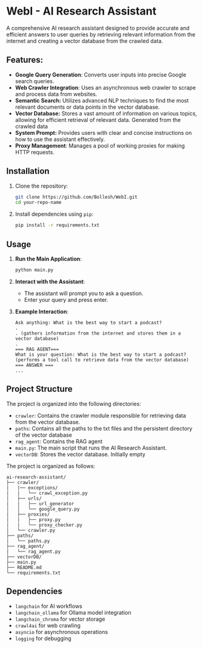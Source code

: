 # WebI - AI Research Assistant

A comprehensive AI research assistant designed to provide accurate and efficient answers to user queries by retrieving relevant information from the internet and creating a vector database from the crawled data.

## Features:

*   **Google Query Generation**: Converts user inputs into precise Google search queries.
*   **Web Crawler Integration**: Uses an asynchronous web crawler to scrape and process data from websites.
*   **Semantic Search:** Utilizes advanced NLP techniques to find the most relevant documents or data points in the vector database.
*   **Vector Database:** Stores a vast amount of information on various topics, allowing for efficient retrieval of relevant data. Generated from the crawled data
*   **System Prompt:** Provides users with clear and concise instructions on how to use the assistant effectively.
*   **Proxy Management**: Manages a pool of working proxies for making HTTP requests.

## Installation

1. Clone the repository:
   ```sh
   git clone https://github.com/Bollesh/WebI.git
   cd your-repo-name
   ```

2. Install dependencies using `pip`:
   ```sh
   pip install -r requirements.txt
   ```

## Usage

1. **Run the Main Application**:
   ```sh
   python main.py
   ```

2. **Interact with the Assistant**:
   - The assistant will prompt you to ask a question.
   - Enter your query and press enter.

3. **Example Interaction**:
   ```
   Ask anything: What is the best way to start a podcast?
   .
   . (gathers information from the internet and stores them in a vector database)
   .
   === RAG AGENT===
   What is your question: What is the best way to start a podcast?
   (performs a tool call to retrieve data from the vector database)
   === ANSWER ===
   ...
   ```

## Project Structure
The project is organized into the following directories:

*   `crawler`: Contains the crawler module responsible for retrieving data from the vector database.
*   `paths`: Contains all the paths to the txt files and the persistent directory of the vector database
*   `rag_agent`: Contains the RAG agent
*   `main.py`: The main script that runs the AI Research Assistant.
*   `vectorDB`: Stores the vector database. Initially empty

The project is organized as follows:

```
ai-research-assistant/
├── crawler/                        
|   |── exceptions/
|   |   └── crawl_exception.py      
│   ├── urls/
|   |   ├── url_generator
│   │   └── google_query.py
|   ├── proxies/
│   |   ├── proxy.py
|   |   └── proxy_checker.py
│   └── crawler.py
├── paths/
|   └── paths.py 
├── rag_agent/
|   └── rag_agent.py
├── vectorDB/ 
├── main.py
├── README.md
└── requirements.txt
```

## Dependencies
- `langchain` for AI workflows
- `langchain_ollama` for Ollama model integration
- `langchain_chroma` for vector storage
- `crawl4ai` for web crawling
- `asyncio` for asynchronous operations
- `logging` for debugging
